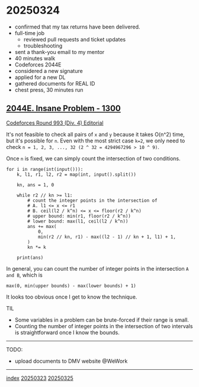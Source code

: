 <head><meta name="viewport" content="width=device-width, initial-scale=1.0, user-scalable=yes" /><meta charset="UTF-8"></head>

# 20250324

- confirmed that my tax returns have been delivered.
- full-time job
	- reviewed pull requests and ticket updates
	- troubleshooting
- sent a thank-you email to my mentor
- 40 minutes walk
- Codeforces 2044E
- considered a new signature
- applied for a new DL
- gathered documents for REAL ID
- chest press, 30 minutes run

## [2044E. Insane Problem - 1300](https://codeforces.com/problemset/problem/2044/E)

[Codeforces Round 993 (Div. 4) Editorial](https://codeforces.com/blog/entry/137306)

It's not feasible to check all pairs of `x` and `y` because it takes O(n^2) time, but it's possible for `n`. Even with the most strict case `k=2`, we only need to check `n = 1, 2, 3, ..., 32 (2 ^ 32 = 4294967296 > 10 ^ 9)`.

Once `n` is fixed, we can simply count the intersection of two conditions.

```
for i in range(int(input())):
    k, l1, r1, l2, r2 = map(int, input().split())

    kn, ans = 1, 0

    while r2 // kn >= l1:
        # count the integer points in the intersection of
        # A. l1 <= x <= r1
        # B. ceil(l2 / k^n) <= x <= floor(r2 / k^n)
        # upper bound: min(r1, floor(r2 / k^n))
        # lower bound: max(l1, ceil(l2 / k^n))
        ans += max(
            0,
            min(r2 // kn, r1) - max((l2 - 1) // kn + 1, l1) + 1,
        )
        kn *= k

    print(ans)
```

In general, you can count the number of integer points in the intersection `A and B`, which is

```
max(0, min(upper bounds) - max(lower bounds) + 1)
```

It looks too obvious once I get to know the technique.

TIL

- Some variables in a problem can be brute-forced if their range is small.
- Counting the number of integer points in the intersection of two intervals is straightforward once I know the bounds.

---

TODO:

- upload documents to DMV website @WeWork

---

[index](../../index.html)
[20250323](20250323.html)
[20250325](20250325.html)
